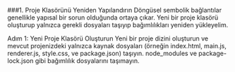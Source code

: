 ###1. Proje Klasörünü Yeniden Yapılandırın
Döngüsel sembolik bağlantılar genellikle yapısal bir sorun olduğunda ortaya çıkar. Yeni bir proje klasörü oluşturup yalnızca gerekli dosyaları taşıyıp bağımlılıkları yeniden yükleyelim.

Adım 1: Yeni Proje Klasörü Oluşturun
Yeni bir proje dizini oluşturun ve mevcut projenizdeki yalnızca kaynak dosyaları (örneğin index.html, main.js, renderer.js, style.css, ve package.json) taşıyın. node_modules ve package-lock.json gibi bağımlılık dosyalarını taşımayın.

